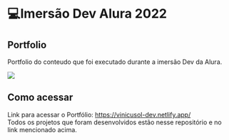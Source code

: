 # 💻Imersão Dev Alura 2022

## Portfolio

Portfolio do conteudo que foi executado durante a imersão Dev da Alura.<br>

<img src="../../img/portfolio.jpg"/>

## Como acessar

Link para acessar o Portfólio: https://vinicusol-dev.netlify.app/<br>
Todos os projetos que foram desenvolvidos estão nesse repositório e no link mencionado acima.
